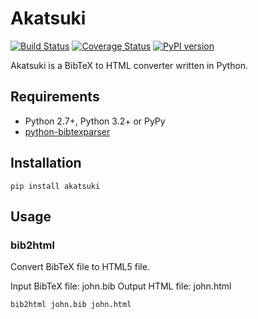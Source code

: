 Akatsuki
========

[![Build Status](https://travis-ci.org/403JFW/akatsuki.svg?branch=master)](https://travis-ci.org/403JFW/akatsuki)
[![Coverage Status](https://coveralls.io/repos/403JFW/akatsuki/badge.png?branch=master)](https://coveralls.io/r/403JFW/akatsuki?branch=master)
[![PyPI version](https://badge.fury.io/py/akatsuki.png)](http://badge.fury.io/py/akatsuki)

Akatsuki is a BibTeX to HTML converter written in Python.

Requirements
------------
* Python 2.7+, Python 3.2+ or PyPy
* [python-bibtexparser](https://github.com/sciunto/python-bibtexparser)

Installation
------------
```
pip install akatsuki
```

Usage
-----

### bib2html
Convert BibTeX file to HTML5 file.

Input BibTeX file: john.bib
Output HTML file: john.html

```
bib2html john.bib john.html
```
